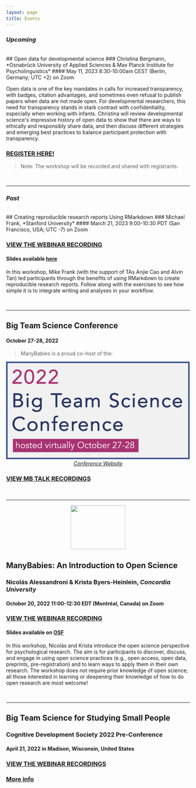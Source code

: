 ```yaml
---
layout: page
title: Events
---
```


### *Upcoming*
<br>
## Open data for developmental science
### Christina Bergmann, *Osnabrück University of Applied Sciences & Max Planck Institute for Psycholinguistics*
#### May 11, 2023 8:30-10:00am CEST (Berlin, Germany; UTC +2) on Zoom

Open data is one of the key mandates in calls for increased transparency, with badges, citation advantages, and sometimes even refusal to publish papers when data are not made open. For developmental researchers, this need for transparency stands in stark contrast with confidentiality, especially when working with infants. Christina will review developmental science's impressive history of open data to show that there are ways to ethically and responsibly share data, and then discuss different strategies and emerging best practices to balance participant protection with transparency.

### <a href="https://stanford.zoom.us/webinar/register/9716818485796/WN_-frl_usoTIWRESpFbujyEA" target="_blank">REGISTER HERE!</a>

>Note: The workshop will be recorded and shared with registrants.

<br>

***
### *Past*
<br>
## Creating reproducible research reports Using RMarkdown
### Michael Frank, *Stanford University*
#### March 21, 2023 9:00-10:30 PDT (San Francisco, USA; UTC -7) on Zoom

<h3><a href="https://www.youtube.com/watch?v=h1BYMDvGUng" target="_blank">VIEW THE WEBINAR RECORDING</a></h3>
<h4>Slides available <a href="https://docs.google.com/presentation/d/1lAzPF558FNvFuTWgitYZrNKSo9SuIxvW-rn7IjTmlhs/edit?usp=sharing" target="_blank">here</a></h4>

In this workshop, Mike Frank (with the support of TAs Anjie Cao and Alvin Tan) led participants through the benefits of using RMarkdown to create reproducible research reports. Follow along with the exercises to see how simple it is to integrate writing and analyses in your workflow.

<br>

***
## Big Team Science Conference
#### October 27-28, 2022 

> ManyBabies is a proud co-host of the: 

<div class="container" align="center">
  <a href="https://bigteamscienceconference.github.io" target="_blank"><img src="/assets/img/BTSCon2022_logo.png" alt="2022 Big Team Science Conference, hosted virtually October 27-28" /></a><br>
  <a href="https://bigteamscienceconference.github.io"><i>Conference Website</i></a>
</div>

<h3><a href="https://www.youtube.com/playlist?list=PLynqjZusW6nt9D3wQkyavZmMWl2ZgjszV" target="_blank">VIEW MB TALK RECORDINGS</a></h3>

<br>

***
<div class="container" align="center">
  <img border="0" src="https://www.cos.io/hs-fs/hubfs/badges_stacked.original.png?width=834&name=badges_stacked.original.png" width="150" height="120">
</div>

## ManyBabies: An Introduction to Open Science
### Nicolás Alessandroni & Krista Byers-Heinlein, *Concordia University*
#### October 20, 2022 11:00-12:30 EDT (Montréal, Canada) on Zoom

### [VIEW THE WEBINAR RECORDING](https://www.youtube.com/watch?v=bUQjJSLLL-M)
#### Slides available on [OSF](https://osf.io/5x8yk/)

In this workshop, Nicolás and Krista introduce the open science perspective for psychological research. The aim is for participants to discover, discuss, and engage in using open science practices (e.g., open access, open data, preprints, pre-registration) and to learn ways to apply them in their own research. The workshop does not require prior knowledge of open science; all those interested in learning or deepening their knowledge of how to do open research are most welcome! 

<br>

***
## Big Team Science for Studying Small People
### Cognitive Development Society 2022 Pre-Conference 
#### April 21, 2022 in Madison, Wisconsin, United States

### [VIEW THE WEBINAR RECORDINGS](https://www.youtube.com/playlist?list=PLynqjZusW6ntWv0zw3LF5CGVA0UWfM4QN)

### [More info]({{site.baseurl}}/2022-04-21-CDSpreconference/)

